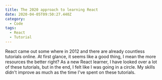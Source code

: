 ```yaml
---
title: The 2020 approach to learning React
date: 2020-04-05T09:50:27.440Z
category:
  - Code
tags:
  - React
  - Tutorial
---
```

React came out some where in 2012 and there are already countless tutorials online. At first glance, it seems like a good thing, I mean the more resources the better right? As a new React learner, I have looked over a lot of these tutorials, but in the end, I felt like I was going in a circle. My skills didn't improve as much as the time I've spent on these tutorials.